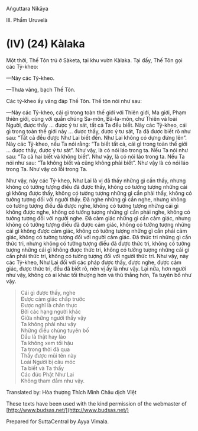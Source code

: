 Aṅguttara Nikāya

III. Phẩm Uruvelà

# (IV) (24) Kàlaka

Một thời, Thế Tôn trú ở Sàketa, tại khu vườn Kàlaka. Tại đấy, Thế Tôn gọi các Tỷ-kheo:

—Này các Tỷ-kheo.

—Thưa vâng, bạch Thế Tôn.

Các tỷ-kheo ấy vâng đáp Thế Tôn. Thế tôn nói như sau:

—Này các Tỷ-kheo, cái gì trong toàn thế giới với Thiên giới, Ma giới, Phạm thiên giới, cùng với quần chúng Sa-môn, Bà-la-môn, chư Thiên và loài Người, được thấy ... được ý tư sát, tất cả Ta đều biết. Này các Tỷ-kheo, cái gì trong toàn thế giới này ... được thấy, được ý tư sát, Ta đã được biết rõ như sau: “Tất cả đều được Như Lai biết đến. Như Lai không có dựng đứng lên”. Này các Tỷ-kheo, nếu Ta nói rằng: “Ta biết tất cả, cái gì trong toàn thế giới ... được thấy, được ý tư sát”. Như vậy, là có nói láo trong ta. Nếu Ta nói như sau: “Ta cả hai biết và không biết”. Như vậy, là có nói láo trong ta. Nếu Ta nói như sau: “Ta không biết và cũng không phải biết”. Như vậy là có nói láo trong Ta. Như vậy có lỗi trong Ta.

Như vậy, này các Tỷ-kheo, Như Lai là vị đã thấy những gì cần thấy, nhưng không có tưởng tượng điều đã được thấy, không có tưởng tượng những cái gì không được thấy, không có tưởng tượng những gì cần phải thấy, không có tưởng tượng đối với người thấy. Ðã nghe những gì cần nghe, nhưng không có tưởng tượng điều đã được nghe, không có tưởng tượng những cái gì không được nghe, không có tưởng tượng những gì cần phải nghe, không có tưởng tượng đối với người nghe. Ðã cảm giác những gì cần cảm giác, nhưng không có tưởng tượng điều đã được cảm giác, không có tưởng tượng những cái gì không được cảm giác, không có tưởng tượng những gì cần phải cảm giác, không có tưởng tượng đối với người cảm giác. Ðã thức tri những gì cần thức tri, nhưng không có tưởng tượng điều đã được thức tri, không có tưởng tượng những cái gì không được thức tri, không có tưởng tượng những cái gì cần phải thức tri, không có tưởng tượng đối với người thức tri. Như vậy, này các Tỷ-kheo, Như Lai đối với các pháp được thấy, được nghe, được cảm giác, được thức tri, đều đã biết rõ, nên vị ấy là như vậy. Lại nữa, hơn người như vậy, không có ai khác tối thượng hơn và thù thắng hơn, Ta tuyên bố như vậy.

> Cái gì được thấy, nghe  
> Ðược cảm giác chấp trước  
> Ðược nghĩ là chân thực  
> Bởi các hạng người khác  
> Giữa những người thấy vậy  
> Ta không phải như vậy  
> Những điều chúng tuyên bố  
> Dầu là thật hay láo  
> Ta không xem tối hậu  
> Ta trong thời đã qua  
> Thấy được mũi tên này  
> Loài Người bị câu móc  
> Ta biết và Ta thấy  
> Các đức Phật Như Lai  
> Không tham đắm như vậy.

Translated by: Hòa thượng Thích Minh Châu dịch Việt

These texts have been used with the kind permission of the webmaster of [http://www.budsas.net/](http://www.budsas.net/)

Prepared for SuttaCentral by Ayya Vimala.